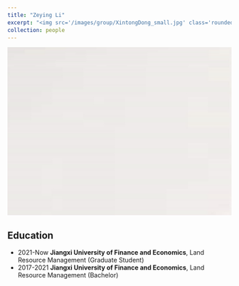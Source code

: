 ```yaml
---
title: "Zeying Li"
excerpt: "<img src='/images/group/XintongDong_small.jpg' class='rounded-corners'><br/>Graduate Student(2021)"
collection: people
---
```

<img src='/images/group/XintongDong.jpg' class='rounded-corners'>

## Education
* 2021-Now **Jiangxi University of Finance and Economics**, Land Resource Management (Graduate Student)
* 2017-2021 **Jiangxi University of Finance and Economics**, Land Resource Management (Bachelor)
